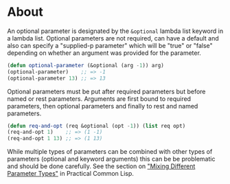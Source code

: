 # About

An optional parameter is designated by the `&optional` lambda list keyword in a lambda list.
Optional parameters are not required, can have a default and also can specify a "supplied-p parameter" which will be "true" or "false" depending on whether an argument was provided for the parameter.

```lisp
(defun optional-parameter (&optional (arg -1)) arg)
(optional-parameter)    ;; => -1
(optional-parameter 13) ;; => 13
```

Optional parameters must be put after required parameters but before named or rest parameters.
Arguments are first bound to required parameters, then optional parameters and finally to rest and named parameters.

```lisp
(defun req-and-opt (req &optional (opt -1)) (list req opt)
(req-and-opt 1)    ;; => (1 -1)
(req-and-opt 1 13) ;; => (1 13)
```

While multiple types of parameters can be combined with other types of parameters (optional and keyword arguments) this can be be problematic and should be done carefully.
See the section on ["Mixing Different Parameter Types"][pcl-function] in Practical Common Lisp.


[pcl-function]: http://www.gigamonkeys.com/book/functions.html
